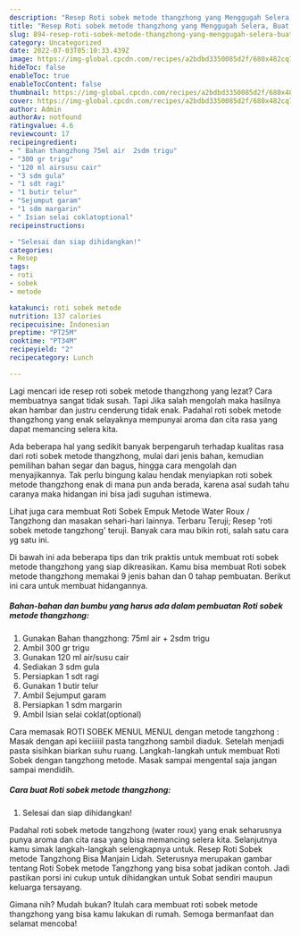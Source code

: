 ```yaml
---
description: "Resep Roti sobek metode thangzhong yang Menggugah Selera, Buat Buka Puasa Enak Banget"
title: "Resep Roti sobek metode thangzhong yang Menggugah Selera, Buat Buka Puasa Enak Banget"
slug: 894-resep-roti-sobek-metode-thangzhong-yang-menggugah-selera-buat-buka-puasa-enak-banget
category: Uncategorized
date: 2022-07-03T05:10:33.439Z
image: https://img-global.cpcdn.com/recipes/a2bdbd3350085d2f/680x482cq70/roti-sobek-metode-thangzhong-foto-resep-utama.jpg
hideToc: false
enableToc: true
enableTocContent: false
thumbnail: https://img-global.cpcdn.com/recipes/a2bdbd3350085d2f/680x482cq70/roti-sobek-metode-thangzhong-foto-resep-utama.jpg
cover: https://img-global.cpcdn.com/recipes/a2bdbd3350085d2f/680x482cq70/roti-sobek-metode-thangzhong-foto-resep-utama.jpg
author: Admin
authorAv: notfound
ratingvalue: 4.6
reviewcount: 17
recipeingredient:
- " Bahan thangzhong 75ml air  2sdm trigu"
- "300 gr trigu"
- "120 ml airsusu cair"
- "3 sdm gula"
- "1 sdt ragi"
- "1 butir telur"
- "Sejumput garam"
- "1 sdm margarin"
- " Isian selai coklatoptional"
recipeinstructions:

- "Selesai dan siap dihidangkan!"
categories:
- Resep
tags:
- roti
- sobek
- metode

katakunci: roti sobek metode 
nutrition: 137 calories
recipecuisine: Indonesian
preptime: "PT25M"
cooktime: "PT34M"
recipeyield: "2"
recipecategory: Lunch

---
```



Lagi mencari ide resep roti sobek metode thangzhong yang lezat? Cara membuatnya sangat tidak susah. Tapi Jika salah mengolah maka hasilnya akan hambar dan justru cenderung tidak enak. Padahal roti sobek metode thangzhong yang enak selayaknya mempunyai aroma dan cita rasa yang dapat memancing selera kita.


Ada beberapa hal yang sedikit banyak berpengaruh terhadap kualitas rasa dari roti sobek metode thangzhong, mulai dari jenis bahan, kemudian pemilihan bahan segar dan bagus, hingga cara mengolah dan menyajikannya. Tak perlu bingung kalau hendak menyiapkan roti sobek metode thangzhong enak di mana pun anda berada, karena asal sudah tahu caranya maka hidangan ini bisa jadi suguhan istimewa.

Lihat juga cara membuat Roti Sobek Empuk Metode Water Roux / Tangzhong dan masakan sehari-hari lainnya. Terbaru Teruji; Resep &#39;roti sobek metode tangzhong&#39; teruji. Banyak cara mau bikin roti, salah satu cara yg satu ini.


Di bawah ini ada beberapa tips dan trik praktis untuk membuat roti sobek metode thangzhong yang siap dikreasikan. Kamu bisa membuat Roti sobek metode thangzhong memakai 9 jenis bahan dan 0 tahap pembuatan. Berikut ini cara untuk membuat hidangannya.

<!--inarticleads1-->

##### Bahan-bahan dan bumbu yang harus ada dalam pembuatan Roti sobek metode thangzhong:

1. Gunakan  Bahan thangzhong: 75ml air + 2sdm trigu
1. Ambil 300 gr trigu
1. Gunakan 120 ml air/susu cair
1. Sediakan 3 sdm gula
1. Persiapkan 1 sdt ragi
1. Gunakan 1 butir telur
1. Ambil Sejumput garam
1. Persiapkan 1 sdm margarin
1. Ambil  Isian selai coklat(optional)


Cara memasak ROTI SOBEK MENUL MENUL dengan metode tangzhong : Masak dengan api keciiiiil pasta tangzhong sambil diaduk. Setelah menjadi pasta sisihkan biarkan suhu ruang. Langkah-langkah untuk membuat Roti Sobek dengan tangzhong metode. Masak sampai mengental saja jangan sampai mendidih. 

<!--inarticleads2-->

##### Cara buat Roti sobek metode thangzhong:


1. Selesai dan siap dihidangkan!

Padahal roti sobek metode tangzhong (water roux) yang enak seharusnya punya aroma dan cita rasa yang bisa memancing selera kita. Selanjutnya kamu simak langkah-langkah selengkapnya untuk. Resep Roti Sobek metode Tangzhong Bisa Manjain Lidah. Seterusnya merupakan gambar tentang Roti Sobek metode Tangzhong yang bisa sobat jadikan contoh. Jadi pastikan porsi ini cukup untuk dihidangkan untuk Sobat sendiri maupun keluarga tersayang. 

Gimana nih? Mudah bukan? Itulah cara membuat roti sobek metode thangzhong yang bisa kamu lakukan di rumah. Semoga bermanfaat dan selamat mencoba!
